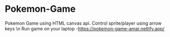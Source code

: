 # Pokemon-Game
Pokemon Game using HTML canvas api. 
Control sprite/player using arrow keys \n
Run game on your laptop -https://pokemon-game-amar.netlify.app/
